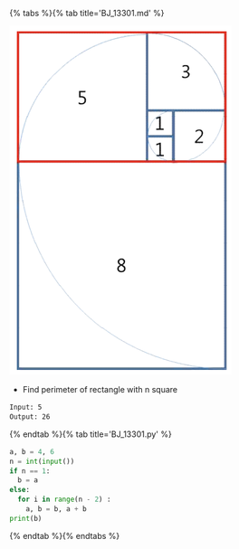 {% tabs %}{% tab title='BJ_13301.md' %}

![BJ_13301.md](images/20210227_134957.png)

* Find perimeter of rectangle with n square

```txt
Input: 5
Output: 26
```

{% endtab %}{% tab title='BJ_13301.py' %}

```py
a, b = 4, 6
n = int(input())
if n == 1:
  b = a
else:
  for i in range(n - 2) :
    a, b = b, a + b
print(b)
```

{% endtab %}{% endtabs %}
